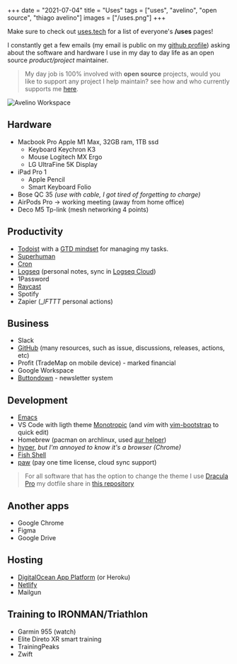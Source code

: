 +++
date = "2021-07-04"
title = "Uses"
tags = ["uses", "avelino", "open source", "thiago avelino"]
images = ["/uses.png"]
+++

Make sure to check out [uses.tech](https://uses.tech) for a list of everyone's **/uses** pages!

I constantly get a few emails (my email is public on my [github profile](https://github.com/avelino)) asking about the software and hardware I use in my day to day life as an open source _product/project_ maintainer.

> My day job is 100% involved with **open source** projects, would you like to support any project I help maintain? see how and who currently supports me [here](/thanks/).

![Avelino Workspace](/uses.png#center)

## Hardware

- Macbook Pro Apple M1 Max, 32GB ram, 1TB ssd
  - Keyboard Keychron K3
  - Mouse Logitech MX Ergo
  - LG UltraFine 5K Display
- iPad Pro 1
  - Apple Pencil
  - Smart Keyboard Folio
- Bose QC 35 _(use with cable, I got tired of forgetting to charge)_
- AirPods Pro → working meeting (away from home office)
- Deco M5 Tp-link (mesh networking 4 points)

## Productivity

- [Todoist](https://todoist.com/) with a [GTD mindset](https://gettingthingsdone.com/) for managing my tasks.
- [Superhuman](https://superhuman.com/?source=referral&referrer_email_address=avelinorun@gmail.com&via=email0)
- [Cron](https://cron.app/)
- [Logseq](https://logseq.com) (personal notes, sync in [Logseq Cloud](https://blog.logseq.com/how-to-setup-and-use-logseq-sync/))
- 1Password
- [Raycast](https://www.raycast.com/)
- Spotify
- Zapier (__IFTTT_ personal actions)

## Business

- Slack
- [GitHub](https://github.com/avelino) (many resources, such as issue, discussions, releases, actions, etc)
- Profit (TradeMap on mobile device) - marked financial
- Google Workspace
- [Buttondown](https://buttondown.email/avelino) - newsletter system

## Development

- [Emacs](https://github.com/avelino/dotfiles/tree/main/doom.d)
- VS Code with ligth theme [Monotropic](https://github.com/avelino/monotropic-theme-vscode) (and _vim_ with [vim-bootstrap](https://vim-bootstrap.com/) to quick edit) 
- Homebrew (pacman on archlinux, used [aur helper](https://github.com/avelino/aur))
- [hyper](https://hyper.is/), _but I'm annoyed to know it's a browser (Chrome)_
- [Fish Shell](https://fishshell.com/)
- [paw](https://paw.cloud/) (pay one time license, cloud sync support)

> For all software that has the option to change the theme I use [Dracula Pro](https://draculatheme.com/pro)
> my dotfile share in [this repository](https://github.com/avelino/dotfiles)

## Another apps

- Google Chrome
- Figma
- Google Drive

## Hosting

- [DigitalOcean App Platform](https://m.do.co/c/bd3b723c0a36?utm_medium=opensource&utm_source=awesome-go) (or Heroku)
- [Netlify](https://www.netlify.com/)
- Mailgun

## Training to IRONMAN/Triathlon

- Garmin 955 (watch)
- Elite Direto XR smart training
- TrainingPeaks
- Zwift
